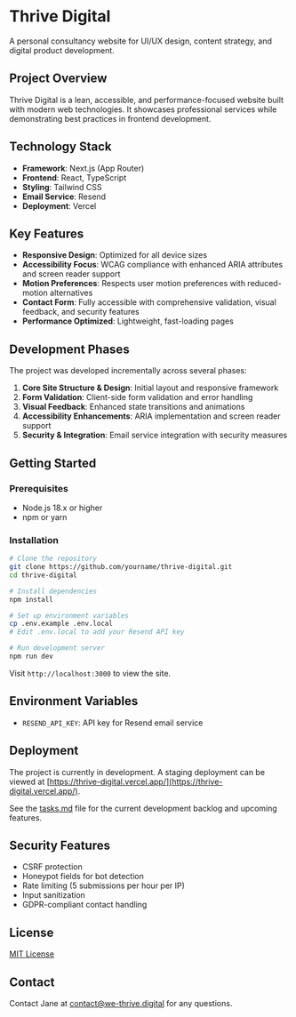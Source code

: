 # Thrive Digital

A personal consultancy website for UI/UX design, content strategy, and digital product development.

## Project Overview

Thrive Digital is a lean, accessible, and performance-focused website built with modern web technologies. It showcases professional services while demonstrating best practices in frontend development.

## Technology Stack

- **Framework**: Next.js (App Router)
- **Frontend**: React, TypeScript
- **Styling**: Tailwind CSS
- **Email Service**: Resend
- **Deployment**: Vercel

## Key Features

- **Responsive Design**: Optimized for all device sizes
- **Accessibility Focus**: WCAG compliance with enhanced ARIA attributes and screen reader support
- **Motion Preferences**: Respects user motion preferences with reduced-motion alternatives
- **Contact Form**: Fully accessible with comprehensive validation, visual feedback, and security features
- **Performance Optimized**: Lightweight, fast-loading pages

## Development Phases

The project was developed incrementally across several phases:

1. **Core Site Structure & Design**: Initial layout and responsive framework
2. **Form Validation**: Client-side form validation and error handling
3. **Visual Feedback**: Enhanced state transitions and animations
4. **Accessibility Enhancements**: ARIA implementation and screen reader support
5. **Security & Integration**: Email service integration with security measures

## Getting Started

### Prerequisites

- Node.js 18.x or higher
- npm or yarn

### Installation

```bash
# Clone the repository
git clone https://github.com/yourname/thrive-digital.git
cd thrive-digital

# Install dependencies
npm install

# Set up environment variables
cp .env.example .env.local
# Edit .env.local to add your Resend API key

# Run development server
npm run dev
```

Visit `http://localhost:3000` to view the site.

## Environment Variables

- `RESEND_API_KEY`: API key for Resend email service

## Deployment

The project is currently in development. A staging deployment can be viewed at [https://thrive-digital.vercel.app/](https://thrive-digital.vercel.app/).

See the [tasks.md](tasks.md) file for the current development backlog and upcoming features.

## Security Features

- CSRF protection
- Honeypot fields for bot detection
- Rate limiting (5 submissions per hour per IP)
- Input sanitization
- GDPR-compliant contact handling

## License

[MIT License](LICENSE)

## Contact

Contact Jane at [contact@we-thrive.digital](mailto:contact@we-thrive.digital) for any questions.
